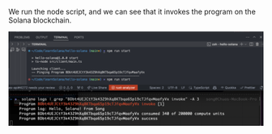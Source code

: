 
We run the node script, and we can see that it invokes the program on the Solana blockchain.

![alt text](./static/invoked.png)